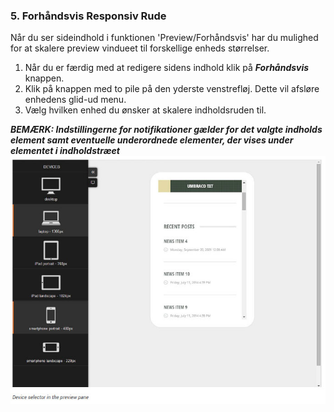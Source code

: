 ### 5. Forhåndsvis Responsiv Rude

Når du ser sideindhold i funktionen 'Preview/Forhåndsvis' har du mulighed for at skalere preview vindueet til forskellige enheds størrelser.

1. Når du er færdig med at redigere sidens indhold klik på ***Forhåndsvis*** knappen.
2. Klik på knappen med to pile på den yderste venstrefløj. Dette vil afsløre enhedens glid-ud menu.
3. Vælg hvilken enhed du ønsker at skalere indholdsruden til.

***BEMÆRK: Indstillingerne for notifikationer gælder for det valgte indholds element samt eventuelle underordnede elementer, der vises under elementet i indholdstræet***
![responsivePreview.jpg](images/responsivePreview.jpg)
